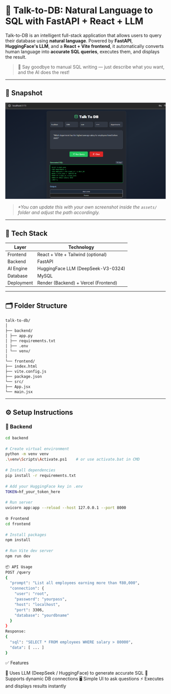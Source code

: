 # 🧠 Talk-to-DB: Natural Language to SQL with FastAPI + React + LLM

Talk-to-DB is an intelligent full-stack application that allows users to query their database using **natural language**. Powered by **FastAPI**, **HuggingFace's LLM**, and a **React + Vite frontend**, it automatically converts human language into **accurate SQL queries**, executes them, and displays the result.

> 🚀 Say goodbye to manual SQL writing — just describe what you want, and the AI does the rest!

---

## 📸 Snapshot

![Talk to DB Demo](.//talk-to-db-snap.png)

> _*You can update this with your own screenshot inside the `assets/` folder and adjust the path accordingly._  

---

## 🧰 Tech Stack

| Layer        | Technology                        |
|--------------|------------------------------------|
| Frontend     | React + Vite + Tailwind (optional) |
| Backend      | FastAPI                            |
| AI Engine    | HuggingFace LLM (DeepSeek-V3-0324) |
| Database     | MySQL                              |
| Deployment   | Render (Backend) + Vercel (Frontend)|

---

## 🗂 Folder Structure
```
talk-to-db/
│
├── backend/
│ ├── app.py
│ ├── requirements.txt
│ ├── .env
│ └── venv/
│
└── frontend/
├── index.html
├── vite.config.js
├── package.json
└── src/
├── App.jsx
└── main.jsx

```
---

## ⚙️ Setup Instructions

### 🔧 Backend

```bash
cd backend

# Create virtual environment
python -m venv venv
.\venv\Scripts\Activate.ps1    # or use activate.bat in CMD

# Install dependencies
pip install -r requirements.txt

# Add your HuggingFace key in .env
TOKEN=hf_your_token_here

# Run server
uvicorn app:app --reload --host 127.0.0.1 --port 8000

🌐 Frontend
cd frontend

# Install packages
npm install

# Run Vite dev server
npm run dev

📦 API Usage
POST /query
{
  "prompt": "List all employees earning more than ₹80,000",
  "connection": {
    "user": "root",
    "password": "yourpass",
    "host": "localhost",
    "port": 3306,
    "database": "yourdbname"
  }
}
Response:
{
  "sql": "SELECT * FROM employees WHERE salary > 80000",
  "data": [ ... ]
}
```

✅ Features

🧠 Uses LLM (DeepSeek / HuggingFace) to generate accurate SQL
🔐 Supports dynamic DB connections
🖥️ Simple UI to ask questions
⚡ Executes and displays results instantly
